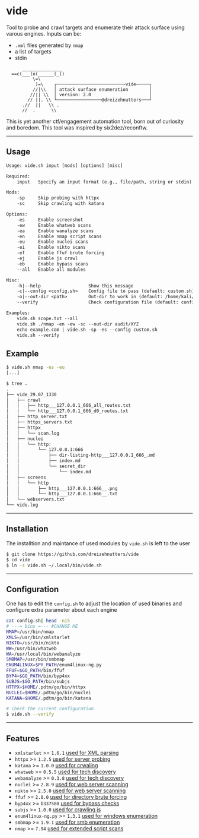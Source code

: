 # vide

Tool to probe and crawl targets and enumerate their attack surface using varous engines. 
Inputs can be:
+ `.xml` files generated by `nmap`
+ a list of targets
+ stdin

```
      _______________
  ==c(___(o(______(_()
          \=\
           )=\    ┌─────────────────────────~vide~────┐
          //|\\   │ attack surface enumeration        │
         //|| \\  │ version: 2.0                      │
        // ||. \\ └─────────────────@dreizehnutters───┘
      .//  ||   \\ .
      //  .      \\ 
```
This is yet another ctf/engagement automation tool, born out of curiosity and boredom. This tool was inspired by six2dez/reconftw.

---

## Usage

```txt
Usage: vide.sh input [mods] [options] [misc]

Required:
    input   Specify an input format (e.g., file/path, string or stdin)

Mods:
    -sp     Skip probing with httpx
    -sc     Skip crawling with katana

Options:
    -es     Enable screenshot
    -ew     Enable whatweb scans
    -ea     Enable wanalyze scans
    -en     Enable nmap script scans
    -eu     Enable nuclei scans
    -ei     Enable nikto scans
    -ef     Enable ffuf brute forcing
    -ej     Enable js crawl
    -eb     Enable bypass scans
    --all   Enable all modules

Misc:
    -h|--help                  Show this message
    -c|--config <config.sh>    Config file to pass (default: custom.sh)
    -o|--out-dir <path>        Out-dir to work in (default: /home/kali/fool)
    --verify                   Check configuration file (default: config.sh)

Examples:
    vide.sh scope.txt --all
    vide.sh ./nmap -en -ew -sc --out-dir audit/XYZ
    echo example.com | vide.sh -sp -es --config custom.sh
    vide.sh --verify
```

## Example

```bash
$ vide.sh nmap -es -eu
[...]

$ tree .
.
├── vide_29.07_1330
│   ├── crawl
│   │   ├── http___127.0.0.1_666_all_routes.txt
│   │   └── http___127.0.0.1_666_d0_routes.txt
│   ├── http_server.txt
│   ├── https_servers.txt
│   ├── httpx
│   │   └── scan.log
│   ├── nuclei
│   │   └── http:
│   │       └── 127.0.0.1:666
│   │           ├── dir-listing-http___127.0.0.1_666_.md
│   │           ├── index.md
│   │           └── secret_dir
│   │               └── index.md
│   ├── screens
│   │   └── http
│   │       ├── http___127.0.0.1:666__.png
│   │       └── http___127.0.0.1:666__.txt
│   └── webservers.txt
└── vide.log
```

---

## Installation

The installtion and maintance of used modules by `vide.sh` is left to the user

```bash
$ git clone https://github.com/dreizehnutters/vide
$ cd vide
$ ln -s vide.sh ~/.local/bin/vide.sh
```

---

## Configuration 

One has to edit the `config.sh` to adjust the location of used binaries and configure extra parameter about each engine

```bash
cat config.sh| head -n15
# ---= bins =--- #CHANGE ME
NMAP=/usr/bin/nmap
XMLS=/usr/bin/xmlstarlet
NIKTO=/usr/bin/nikto
WW=/usr/bin/whatweb
WA=/usr/local/bin/webanalyze
SMBMAP=/usr/bin/smbmap
ENUM4LINUX=$PY_PATH/enum4linux-ng.py
FFUF=$GO_PATH/bin/ffuf
BYP4=$GO_PATH/bin/byp4xx
SUBJS=$GO_PATH/bin/subjs
HTTPX=$HOME/.pdtm/go/bin/httpx
NUCLEI=$HOME/.pdtm/go/bin/nuclei
KATANA=$HOME/.pdtm/go/bin/katana
```

```bash
# check the current configuration
$ vide.sh --verify
```

---

## Features
- `xmlstarlet` >= `1.6.1` [used for XML parsing](https://xmlstar.sourceforge.net)
- `httpx` >= `1.2.5` 	[used for server probing](https://github.com/projectdiscovery/httpx)
- `katana` >= `1.0.0`   [used for crwaling](https://github.com/projectdiscovery/katana)
- `whatweb` >= `0.5.5`	[used for tech discovery ](https://github.com/urbanadventurer/WhatWeb)
- `webanalyze` >= `0.3.8`	[used for tech discovery](https://github.com/rverton/webanalyze)
- `nuclei` >= `2.8.9` 	[used for web server scanning](https://github.com/projectdiscovery/nuclei)
- `nikto` >= `2.5.0` 	[used for web server scanning](https://github.com/sullo/nikto)
- `ffuf` >= `2.0.0` 	[used for directory brute forcing](https://github.com/ffuf/ffuf)
- `byp4xx` >= `b337580` [used for bypass checks](https://github.com/lobuhi/byp4xx)
- `subjs` >= `1.0.0`    [used for crawling js](https://github.com/lc/subjs)
- `enum4linux-ng.py` >= `1.3.1`    [used for windows enumeration  ](https://github.com/cddmp/enum4linux-ng)
- `smbmap` >= `1.9.1`    [used for smb enumeration](https://github.com/ShawnDEvans/smbmap)
- `nmap` >= `7.94`    [used for extended script scans](https://github.com/nmap/nmap)